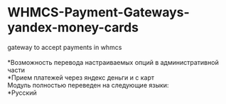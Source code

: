 # WHMCS-Payment-Gateways-yandex-money-cards
gateway to accept payments in whmcs <br><br>
*Возможность перевода настраиваемых опций в административной части <br>
*Прием платежей через яндекс деньги и с карт <br>
Модуль полностью переведен на следующие языки: <br>
*Русский
